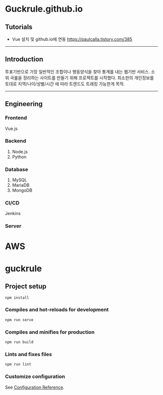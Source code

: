 # Guckrule.github.io

## Tutorials

* Vue 설치 및 github.io에 연동
https://paulcalla.tistory.com/385

- - -

## Introduction

투표기반으로 가장 일반적인 조합이나 행동양식을 찾아 통계를 내는 웹기반 서비스. 소위 국룰을 정리하는 사이트를 만들기 위해 프로젝트를 시작했다. 최소한의 개인정보를 토대로 지역/나이/성별/시간 에 따라 트렌드도 트래킹 가능한게 목적.

- - -

## Engineering
### Frontend

Vue.js

### Backend

1. Node.js
2. Python

### Database

1. MySQL
2. MariaDB
3. MongoDB

### CI/CD

Jenkins

### Server

AWS
=======
# guckrule

## Project setup
```
npm install
```

### Compiles and hot-reloads for development
```
npm run serve
```

### Compiles and minifies for production
```
npm run build
```

### Lints and fixes files
```
npm run lint
```

### Customize configuration
See [Configuration Reference](https://cli.vuejs.org/config/).

